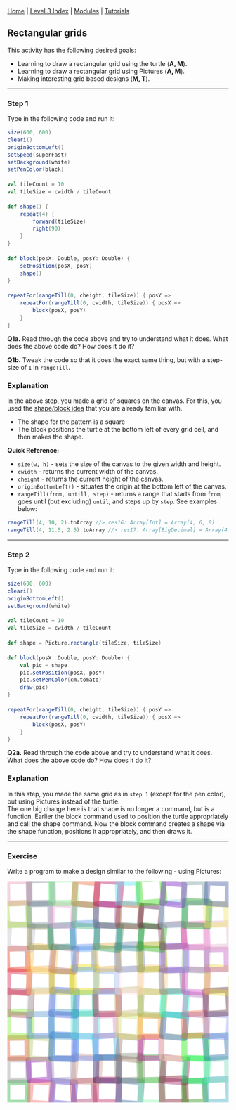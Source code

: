 <div class="nav">
  <a href="../../index.html">Home</a> | <a href="index.html">Level 3 Index</a> | <a href="/modules/modules-index.html">Modules</a> | <a href="../../tutorials-index.html">Tutorials</a>
</div>

## Rectangular grids

This activity has the following desired goals:
* Learning to draw a rectangular grid using the turtle (**A, M**).
* Learning to draw a rectangular grid using Pictures (**A, M**).
* Making interesting grid based designs (**M, T**).

---

### Step 1

Type in the following code and run it:

```scala
size(600, 600)
cleari()
originBottomLeft()
setSpeed(superFast)
setBackground(white)
setPenColor(black)

val tileCount = 10
val tileSize = cwidth / tileCount

def shape() {
    repeat(4) {
        forward(tileSize)
        right(90)
    }
}

def block(posX: Double, posY: Double) {
    setPosition(posX, posY)
    shape()
}

repeatFor(rangeTill(0, cheight, tileSize)) { posY =>
    repeatFor(rangeTill(0, cwidth, tileSize)) { posX =>
        block(posX, posY)
    }
}
```

**Q1a.** Read through the code above and try to understand what it does. What does the above code do? How does it do it?

**Q1b.** Tweak the code so that it does the exact same thing, but with a step-size of `1` in `rangeTill`.


### Explanation

In the above step, you made a grid of squares on the canvas. For this, you used the [shape/block idea](https://litan.github.io/kojodoc/art/shape-block.html) that you are already familiar with.
* The shape for the pattern is a square
* The block positions the turtle at the bottom left of every grid cell, and then makes the shape.

**Quick Reference:**
* `size(w, h)` - sets the size of the canvas to the given width and height.
* `cwidth` - returns the current width of the canvas.
* `cheight` - returns the current height of the canvas.
* `originBottomLeft()` - situates the origin at the bottom left of the canvas.
* `rangeTill(from, untill, step)` - returns a range that starts from `from`, goes until (but excluding) `until`, and steps up by `step`. See examples below:
```scala
rangeTill(4, 10, 2).toArray //> res16: Array[Int] = Array(4, 6, 8)
rangeTill(4, 11.5, 2.5).toArray //> res17: Array[BigDecimal] = Array(4.0, 6.5, 9.0)
```

---

### Step 2

Type in the following code and run it:

```scala
size(600, 600)
cleari()
originBottomLeft()
setBackground(white)

val tileCount = 10
val tileSize = cwidth / tileCount

def shape = Picture.rectangle(tileSize, tileSize)

def block(posX: Double, posY: Double) {
    val pic = shape
    pic.setPosition(posX, posY)
    pic.setPenColor(cm.tomato)
    draw(pic)
}

repeatFor(rangeTill(0, cheight, tileSize)) { posY =>
    repeatFor(rangeTill(0, cwidth, tileSize)) { posX =>
        block(posX, posY)
    }
}
```

**Q2a.** Read through the code above and try to understand what it does. What does the above code do? How does it do it?

### Explanation

In this step, you made the same grid as in `step 1` (except for the pen color), but using Pictures instead of the turtle.  
The one big change here is that shape is no longer a command, but is a function. Earlier the block command used to position the turtle appropriately and call the shape command. Now the block command creates a shape via the shape function, positions it appropriately, and then draws it.

---

### Exercise

Write a program to make a design similar to the following - using Pictures:

<img src="rectangular-grids-ex1.png" width="600"/>
